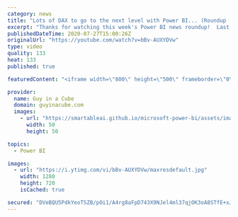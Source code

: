 ```yaml
---
category: news
title: "Lots of DAX to go to the next level with Power BI... (Roundup | July 27, 2020)"
excerpt: "Thanks for watching this week's Power BI news roundup!  Last weeks roundup: https://guyinacu.be/roundup187 2 Minute Tuesday: https://guyinacu.be/addmeasurewte  🔴 LIVE Q&A Replay: https://guyinacu.be/live019  🔴 LIVE Roundup Building Replay: https://guyinacu.be/rounduplive001  📢 Become a member: https://guyinacu.be/membership"
publishedDateTime: 2020-07-27T15:00:26Z
originalUrl: "https://youtube.com/watch?v=bBv-AUXYDVw"
type: video
quality: 133
heat: 133
published: true

featuredContent: "<iframe width=\"800\" height=\"500\" frameborder=\"0\" src=\"https://www.youtube.com/embed/bBv-AUXYDVw\" allow=\"accelerometer; autoplay; encrypted-media; gyroscope; picture-in-picture\" allowfullscreen></iframe>"

provider:
  name: Guy in a Cube
  domain: guyinacube.com
  images:
    - url: "https://smartableai.github.io/microsoft-power-bi/assets/images/organizations/guyinacube.com-50x50.jpg"
      width: 50
      height: 50

topics:
  - Power BI

images:
  - url: "https://i.ytimg.com/vi/bBv-AUXYDVw/maxresdefault.jpg"
    width: 1280
    height: 720
    isCached: true

secured: "DVeBQU5PdkYeoTSZB/pOi1/A4rg8aFpD743X9NJel4ml37qjOK3oA8STfE+xJJ6oMeEt5w12R4XITFmCTV9yPqSsWm4nOpymnSkWz7lrmABjtYd4H8w5PwHpTbFuUmfpQQ0H16jPm4KEq4UGIbfRuKsqnClP3fWG9VGILb4ewo8vcw+Osa7q5rFhGAeL/txXckzauqcOQBVMKoedDi90/LOFgr8eLkJrtfabQuF0mCh9UNlfDncJ1qu0k2xFEjwo1Ql6X44TE2eWbbGPgyhxdMGWNfnmqqK8OritY1hqoWI71BwaGiPCog0SeIcnR8LzbYNy+S4fCdHKzVeqzrvM/5fz6Xf1JQZjcnuOJKesvfWCsTeYexrIIRZ8AQ3yRZ5dc3xJrjEUDwWTBO7oX5O+FR8qE0+e4yokEJge6Mbbdg3+BGbUt+XkncSM6+dl6x9C;laXW05AMVO8rxKsuWg6Jag=="
---
```


